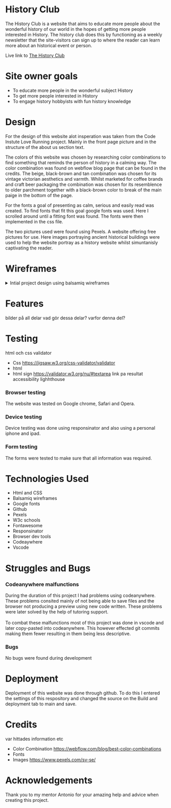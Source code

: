 # History Club
The History Club is a website that aims to educate more people about the wonderful history of our world in the hopes of getting more people interested in History. The history club does this by functioning as a weekly newsletter that the site-visitors can sign up to where the reader can learn more about an historical event or person.

Live link to [The History Club](https://buster753.github.io/Project-1-CI/)

# Site owner goals
* To educate more people in the wonderful subject History
* To get more people interested in History
* To engage history hobbyists with fun history knowledge

# Design
For the design of this website alot insperation was taken from the Code Instute Love Running project. Mainly in the front page picture and in the structure of the about us section text.

The colors of this website was chosen by researching color combinations to find something that reminds the person of history in a calming way. The color combination was found on webflow blog page that can be found in the credits. The beige, black-brown and tan combination was chosen for its vintage victorian aesthetics and varmth. Whilst marketed for coffee brands and craft beer packaging the combination was chosen for its resemblence to older parchment together with a black-brown color to break of the main paige in the bottom of the page.

For the fonts a goal of presenting as calm, serious and easily read was created. To find fonts that fit this goal google fonts was used. Here I scrolled around until a fitting font was found. The fonts were then implemented in the css file.

The two pictures used were found using Pexels. A website offering free pictures for use. Here images portraying ancient historical buildings were used to help the website portray as a history website whilst simuntanisly captivating the reader.

# Wireframes

<details>
<summary>Intial project design using balsamiq wireframes</summary>
![d](assets/images/wireframes 1.png)

</details>


# Features

bilder på all delar
vad gör dessa delar?
varfor denna del?

# Testing

html och css validator

* Css <https://jigsaw.w3.org/css-validator/validator>
* html 
* html sign <https://validator.w3.org/nu/#textarea>
link pa resultat
accessibility lighhthouse

### Browser testing
The website was tested on Google chrome, Safari and Opera.

### Device testing
Device testing was done using responsinator and also using a personal iphone and ipad.
### Form testing
The forms were tested to make sure that all information was required.

# Technologies Used
* Html and CSS
* Balsamiq wireframes
* Google fonts
* Github
* Pexels
* W3c schools
* Fontawesome
* Responsinator
* Browser dev tools
* Codeaywhere
* Vscode

# Struggles and Bugs

### Codeanywhere malfunctions

During the duration of this project I had problems using codeanywhere. These problems consited mainly of not being able to save files and the browser not producing a preview using new code written. These problems were later solved by the help of tutoring support.
<br>
<br>
To combat these malfunctions most of this project was done in vscode and later copy-pasted into codeanywhere. This however effected git commits making them fewer resulting in them being less descriptive.

### Bugs

No bugs were found during development

# Deployment
Deployment of this website was done through github. To do this I entered the settings of this respository and changed the source on the Build and deployment tab to main and save.

# Credits

var hittades information etc

* Color Combination <https://webflow.com/blog/best-color-combinations>
* Fonts
* Images <https://www.pexels.com/sv-se/>

# Acknowledgements
Thank you to my mentor Antonio for your amazing help and advice when creating this project.